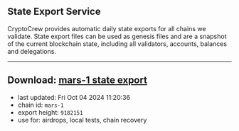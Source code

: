 ## State Export Service
CryptoCrew provides automatic daily state exports for all chains we validate. State export files can be used as genesis files and are a snapshot of the current blockchain state, including all validators, accounts, balances and delegations.

---
**Download: [mars-1 state export](https://dl-eu2.ccvalidators.com/SERVICE/mars/mars-1_export_9182151.json)**
---

- last updated: Fri Oct 04 2024 11:20:36
- chain id: `mars-1`
- export height: `9182151`
- use for: airdrops, local tests, chain recovery

